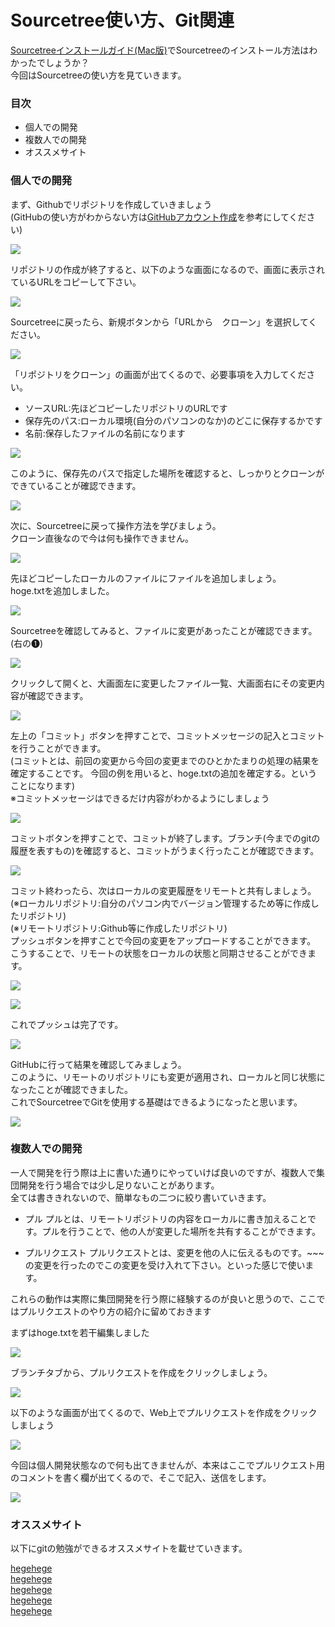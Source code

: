 # Sourcetree使い方、Git関連

[Sourcetreeインストールガイド(Mac版)](https://minoeru.github.io/markdown/mis_sourcetree.html)でSourcetreeのインストール方法はわかったでしょうか？<br>
今回はSourcetreeの使い方を見ていきます。


### 目次
 - 個人での開発
 - 複数人での開発
 - オススメサイト

### 個人での開発

まず、Githubでリポジトリを作成していきましょう<br>
(GitHubの使い方がわからない方は[GitHubアカウント作成](https://minoeru.github.io/markdown/mis_github.html)を参考にしてください)

![](https://minoeru.github.io/markdown/images/sourcetree/s2_1.png)

リポジトリの作成が終了すると、以下のような画面になるので、画面に表示されているURLをコピーして下さい。

![](https://minoeru.github.io/markdown/images/sourcetree/s2_2.png)

Sourcetreeに戻ったら、新規ボタンから「URLから　クローン」を選択してください。

![](https://minoeru.github.io/markdown/images/sourcetree/s2_3.png)

「リポジトリをクローン」の画面が出てくるので、必要事項を入力してください。
 - ソースURL:先ほどコピーしたリポジトリのURLです
 - 保存先のパス:ローカル環境(自分のパソコンのなか)のどこに保存するかです
 - 名前:保存したファイルの名前になります

![](https://minoeru.github.io/markdown/images/sourcetree/s2_4.png)

このように、保存先のパスで指定した場所を確認すると、しっかりとクローンができていることが確認できます。

![](https://minoeru.github.io/markdown/images/sourcetree/s2_5.png)

次に、Sourcetreeに戻って操作方法を学びましょう。<br>
クローン直後なので今は何も操作できません。<br>

![](https://minoeru.github.io/markdown/images/sourcetree/s2_6.png)

先ほどコピーしたローカルのファイルにファイルを追加しましょう。<br>
hoge.txtを追加しました。

![](https://minoeru.github.io/markdown/images/sourcetree/s2_7.png)

Sourcetreeを確認してみると、ファイルに変更があったことが確認できます。(右の❶)

![](https://minoeru.github.io/markdown/images/sourcetree/s2_8.png)

クリックして開くと、大画面左に変更したファイル一覧、大画面右にその変更内容が確認できます。

![](https://minoeru.github.io/markdown/images/sourcetree/s2_9.png)

左上の「コミット」ボタンを押すことで、コミットメッセージの記入とコミットを行うことができます。<br>
(コミットとは、前回の変更から今回の変更までのひとかたまりの処理の結果を確定することです。
  今回の例を用いると、hoge.txtの追加を確定する。ということになります)<br>
※コミットメッセージはできるだけ内容がわかるようにしましょう<br>

![](https://minoeru.github.io/markdown/images/sourcetree/s2_10.png)

コミットボタンを押すことで、コミットが終了します。ブランチ(今までのgitの履歴を表すもの)を確認すると、コミットがうまく行ったことが確認できます。

![](https://minoeru.github.io/markdown/images/sourcetree/s2_11.png)

コミット終わったら、次はローカルの変更履歴をリモートと共有しましょう。<br>
(※ローカルリポジトリ:自分のパソコン内でバージョン管理するため等に作成したリポジトリ)<br>
(※リモートリポジトリ:Github等に作成したリポジトリ)<br>
プッシュボタンを押すことで今回の変更をアップロードすることができます。<br>
こうすることで、リモートの状態をローカルの状態と同期させることができます。<br>

![](https://minoeru.github.io/markdown/images/sourcetree/s2_12.png)

![](https://minoeru.github.io/markdown/images/sourcetree/s2_13.png)

これでプッシュは完了です。

![](https://minoeru.github.io/markdown/images/sourcetree/s2_14.png)

GitHubに行って結果を確認してみましょう。<br>
このように、リモートのリポジトリにも変更が適用され、ローカルと同じ状態になったことが確認できました。<br>
これでSourcetreeでGitを使用する基礎はできるようになったと思います。

![](s2_15.png)

### 複数人での開発

一人で開発を行う際は上に書いた通りにやっていけば良いのですが、複数人で集団開発を行う場合では少し足りないことがあります。<br>
全ては書ききれないので、簡単なもの二つに絞り書いていきます。
- プル
プルとは、リモートリポジトリの内容をローカルに書き加えることです。プルを行うことで、他の人が変更した場所を共有することができます。

- プルリクエスト
プルリクエストとは、変更を他の人に伝えるものです。~~~の変更を行ったのでこの変更を受け入れて下さい。といった感じで使います。

これらの動作は実際に集団開発を行う際に経験するのが良いと思うので、ここではプルリクエストのやり方の紹介に留めておきます<br>

まずはhoge.txtを若干編集しました

![](https://minoeru.github.io/markdown/images/sourcetree/s2_16.png)

ブランチタブから、プルリクエストを作成をクリックしましょう。

![](https://minoeru.github.io/markdown/images/sourcetree/s2_17.png)

以下のような画面が出てくるので、Web上でプルリクエストを作成をクリックしましょう

![](https://minoeru.github.io/markdown/images/sourcetree/s2_18.png)

今回は個人開発状態なので何も出てきませんが、本来はここでプルリクエスト用のコメントを書く欄が出てくるので、そこで記入、送信をします。

![](https://minoeru.github.io/markdown/images/sourcetree/s2_19.png)

### オススメサイト

以下にgitの勉強ができるオススメサイトを載せていきます。

[hegehege](#)<br>
[hegehege](#)<br>
[hegehege](#)<br>
[hegehege](#)<br>
[hegehege](#)
